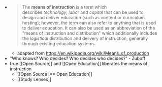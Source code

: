 - > The **means of instruction** is a term which describes *technology*, *labor* and *capital* that can be used to design and deliver education (such as content or curriculum hosting); however, the term can also refer to anything that is used to deliver education. It can also be used as an abbreviation of the "means of instruction and distribution" which additionally includes the *logistical* distribution and delivery of instruction, generally through existing education systems.
	- adapted from https://en.wikipedia.org/wiki/Means_of_production
- "Who knows? Who decides? Who decides who decides?" - Zuboff
- true [[Open Source]] and [[Open Education]] liberates the means of instruction
	- [[Open Source !== Open Education]]
	- [[Study Lenses]]
